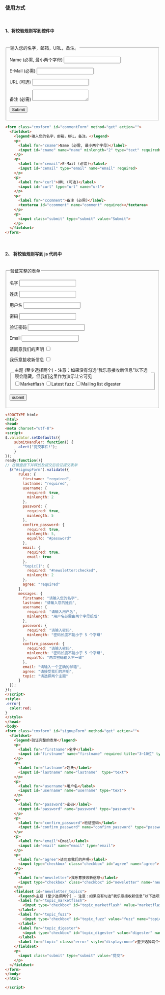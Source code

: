 ### 使用方式

<br/>

#### 1、将校验规则写到控件中
<br/>

<form class="cmxform" id="commentForm" method="get" action="">
  <fieldset>
    <legend>输入您的名字，邮箱，URL，备注。</legend>
    <p>
      <label for="cname">Name (必需, 最小两个字母)</label>
      <input id="cname" name="name" minlength="2" type="text" required>
    </p>
    <p>
      <label for="cemail">E-Mail (必需)</label>
      <input id="cemail" type="email" name="email" required>
    </p>
    <p>
      <label for="curl">URL (可选)</label>
      <input id="curl" type="url" name="url">
    </p>
    <p>
      <label for="ccomment">备注 (必需)</label>
      <textarea id="ccomment" name="comment" required></textarea>
    </p>
    <p>
      <input class="submit" type="submit" value="Submit">
    </p>
  </fieldset>
</form>


```html
<form class="cmxform" id="commentForm" method="get" action="">
  <fieldset>
    <legend>输入您的名字，邮箱，URL，备注。</legend>
    <p>
      <label for="cname">Name (必需, 最小两个字母)</label>
      <input id="cname" name="name" minlength="2" type="text" required>
    </p>
    <p>
      <label for="cemail">E-Mail (必需)</label>
      <input id="cemail" type="email" name="email" required>
    </p>
    <p>
      <label for="curl">URL (可选)</label>
      <input id="curl" type="url" name="url">
    </p>
    <p>
      <label for="ccomment">备注 (必需)</label>
      <textarea id="ccomment" name="comment" required></textarea>
    </p>
    <p>
      <input class="submit" type="submit" value="Submit">
    </p>
  </fieldset>
</form>
```

<br/>

#### 2、 将校验规则写到 js 代码中
<br/>


<form class="cmxform" id="signupForm" method="get" action="">
  <fieldset>
    <legend>验证完整的表单</legend>
    <p>
      <label for="firstname">名字</label>
      <input id="firstname" name="firstname" type="text">
    </p>
    <p>
      <label for="lastname">姓氏</label>
      <input id="lastname" name="lastname" type="text">
    </p>
    <p>
      <label for="username">用户名</label>
      <input id="username" name="username" type="text">
    </p>
    <p>
      <label for="password">密码</label>
      <input id="password" name="password" type="password">
    </p>
    <p>
      <label for="confirm_password">验证密码</label>
      <input id="confirm_password" name="confirm_password" type="password">
    </p>
    <p>
      <label for="email">Email</label>
      <input id="email" name="email" type="email">
    </p>
    <p>
      <label for="agree">请同意我们的声明</label>
      <input type="checkbox" class="checkbox" id="agree" name="agree">
    </p>
    <p>
      <label for="newsletter">我乐意接收新信息</label>
      <input type="checkbox" class="checkbox" id="newsletter" name="newsletter">
    </p>
    <fieldset id="newsletter_topics">
      <legend>主题 (至少选择两个) - 注意：如果没有勾选“我乐意接收新信息”以下选项会隐藏，但我们这里作为演示让它可见</legend>
      <label for="topic_marketflash">
        <input type="checkbox" id="topic_marketflash" value="marketflash" name="topic[]">Marketflash
      </label>
      <label for="topic_fuzz">
        <input type="checkbox" id="topic_fuzz" value="fuzz" name="topic[]">Latest fuzz
      </label>
      <label for="topic_digester">
        <input type="checkbox" id="topic_digester" value="digester" name="topic[]">Mailing list digester
      </label>
      <label for="topic" class="error" style="display:none">至少选择两个</label>
    </fieldset>
    <p>
      <input class="submit" type="submit" value="submit">
    </p>
  </fieldset>
</form>


```html
<!DOCTYPE html>
<html>
<head>
<meta charset="utf-8">
<script>
$.validator.setDefaults({
    submitHandler: function() {
      alert("提交事件!");
    }
});
ready:function(){
// 在键盘按下并释放及提交后验证提交表单
  $("#signupForm").validate({
      rules: {
        firstname: "required",
        lastname: "required",
        username: {
          required: true,
          minlength: 2
        },
        password: {
          required: true,
          minlength: 5
        },
        confirm_password: {
          required: true,
          minlength: 5,
          equalTo: "#password"
        },
        email: {
          required: true,
          email: true
        },
        "topic[]": {
          required: "#newsletter:checked",
          minlength: 2
        },
        agree: "required"
      },
      messages: {
        firstname: "请输入您的名字",
        lastname: "请输入您的姓氏",
        username: {
          required: "请输入用户名",
          minlength: "用户名必需由两个字母组成"
        },
        password: {
          required: "请输入密码",
          minlength: "密码长度不能小于 5 个字母"
        },
        confirm_password: {
          required: "请输入密码",
          minlength: "密码长度不能小于 5 个字母",
          equalTo: "两次密码输入不一致"
        },
        email: "请输入一个正确的邮箱",
        agree: "请接受我们的声明",
        topic: "请选择两个主题"
      }
  });
});
</script>
<style>
.error{
  color:red;
}
</style>
</head>
<body>
<form class="cmxform" id="signupForm" method="get" action="">
  <fieldset>
    <legend>验证完整的表单</legend>
    <p>
      <label for="firstname">名字</label>
      <input id="firstname" name="firstname" required title="3~10位" type="text">
    </p>
    <p>
      <label for="lastname">姓氏</label>
      <input id="lastname" name="lastname"  type="text">
    </p>
    <p>
      <label for="username">用户名</label>
      <input id="username" name="username" type="text">
    </p>
    <p>
      <label for="password">密码</label>
      <input id="password" name="password" type="password">
    </p>
    <p>
      <label for="confirm_password">验证密码</label>
      <input id="confirm_password" name="confirm_password" type="password">
    </p>
    <p>
      <label for="email">Email</label>
      <input id="email" name="email" type="email">
    </p>
    <p>
      <label for="agree">请同意我们的声明</label>
      <input type="checkbox" class="checkbox" id="agree" name="agree">
    </p>
    <p>
      <label for="newsletter">我乐意接收新信息</label>
      <input type="checkbox" class="checkbox" id="newsletter" name="newsletter">
    </p>
    <fieldset id="newsletter_topics">
      <legend>主题 (至少选择两个) - 注意：如果没有勾选“我乐意接收新信息”以下选项会隐藏，但我们这里作为演示让它可见</legend>
      <label for="topic_marketflash">
        <input type="checkbox" id="topic_marketflash" value="marketflash" name="topic[]">Marketflash
      </label>
      <label for="topic_fuzz">
        <input type="checkbox" id="topic_fuzz" value="fuzz" name="topic[]">Latest fuzz
      </label>
      <label for="topic_digester">
        <input type="checkbox" id="topic_digester" value="digester" name="topic[]">Mailing list digester
      </label>
      <label for="topic" class="error" style="display:none">至少选择两个</label>
    </fieldset>
    <p>
      <input class="submit" type="submit" value="提交">
    </p>
  </fieldset>
</form>
</body>
</html>

</script>
```


<style>
.error{
  color:red;
}
</style>

<script lang="babel">
  export default{
    data(){
      return {
        hello:'你好！'
      }
    },
    methods:{

    },
    
    created:function(){
      
    },
    ready:function(){
      // 在键盘按下并释放及提交后验证提交表单
      $("#signupForm").validate({
          rules: {
            // firstname: "required",
            lastname: "required",
            username: {
              required: true,
              minlength: 2
            },
            password: {
              required: true,
              minlength: 5
            },
            confirm_password: {
              required: true,
              minlength: 5,
              equalTo: "#password"
            },
            email: {
              required: true,
              email: true
            },
            "topic[]": {
              required: "#newsletter:checked",
              minlength: 2
            },
            agree: "required"
          },
          messages: {
            // firstname: "请输入您的名字",
            lastname: "请输入您的姓氏",
            username: {
              required: "请输入用户名",
              minlength: "用户名必需由两个字母组成"
            },
            password: {
              required: "请输入密码",
              minlength: "密码长度不能小于 5 个字母"
            },
            confirm_password: {
              required: "请输入密码",
              minlength: "密码长度不能小于 5 个字母",
              equalTo: "两次密码输入不一致"
            },
            email: {
              email:"请输入一个正确的邮箱",
              required:"必填",
            },
            agree: "请接受我们的声明",
            topic: "请选择两个主题"
          }
      });
    },
  }
</script>